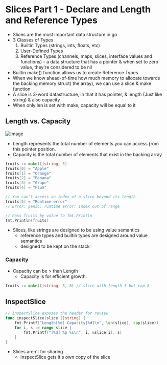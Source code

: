 # Slices Part 1 - Declare and Length and Reference Types
* Slices are the most important data structure in go
* 3 Classes of Types
    1. Builtin Types (strings, ints, floats, etc)
    1. User-Defined Types
    1. Reference Types (channels, maps, slices, interface values and functions) - a data structure that has a pointer & when set to zero value, they're considered to be nil
* Builtin make() function allows us to create Reference Types
* When we know ahead-of-time how much memory to allocate towards the backing memory struct( the array), we can use a slice & make function
* A slice is 3-word datastructure, in that it has pointer, & length (Just like string) & also capacity
* When only len is set with make, capacity will be equal to it
## Length vs. Capacity
![image](https://user-images.githubusercontent.com/11031915/65695801-31d6bd00-e046-11e9-9441-0221ed0fd239.png)
* Length represents the total number of elements you can access ƒrom this pointer position. 
* Capacity is the total number of elements that exist in the backing array
```go
fruits := make([]string, 5)
fruits[0] = "Apple"
fruits[1] = "Orange"
fruits[2] = "Banana"
fruits[3] = "Grape"
fruits[4] = "Plum"

// You can't access an index of a slice beyond its length
fruits[5] = "Runtime error"
// Error: panic: runtime error: index out of range

// Pass fruits by value to fmt.Println
fmt.Println(fruits)
```
* Slices, like strings are designed to be using value semantics
    - reference types and builtin types are designed around value semantics
    - designed to be kept on the stack
### Capacity
* Capacity can be > than Length
    * Capacity is for efficient growth. 
```go
fruits := make([]string, 5, 8) // slice with length 5 but cap 8
```

## InspectSlice
```go
// inspectSlice exposes the header for review
func inspectSlice(slice []string) {
    fmt.Printf("Length[%d] Capacity[%d]\n", len(slice), cap(slice))
    for i, s := range slice {
        fmt.Printf("[%d] %p %s\n", i, &slice[i], s)
    }
}
```
* Slices aren't for sharing
    * inspectSlice gets it's own copy of the slice